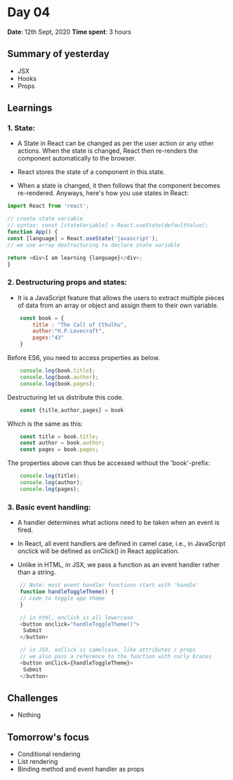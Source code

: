 # Day 04

**Date**: 12th Sept, 2020
**Time spent**: 3 hours

## Summary of yesterday

- JSX
- Hooks
- Props

## Learnings

### 1. State:

  - A State in React can be changed as per the user action or any other actions. When the state is changed, React then re-renders the component automatically to the browser.
  
  - React stores the state of a component in this.state. 
  
  - When a state is changed, it then follows that the component becomes re-rendered. Anyways, here's how you use states in React:
  
  ```js
import React from 'react';

// create state variable
// syntax: const [stateVariable] = React.useState(defaultValue);
function App() {
  const [language] = React.useState('javascript');
  // we use array destructuring to declare state variable

  return <div>I am learning {language}</div>;
}
  ```


### 2. Destructuring props and states:

- It is a JavaScript feature that allows the users to extract multiple pieces of data from an array or object and assign them to their own variable. 


```js
    const book = {  
        title : "The Call of Cthulhu",  
        author:"H.P.Lovecraft",  
        pages:"43"  
    }

```
Before ES6, you need to access properties as below.

```js
    console.log(book.title);  
    console.log(book.author);  
    console.log(book.pages); 
```

Destructuring let us distribute this code.

```js
    const {title,author,pages} = book 
```

Which is the same as this:

```js
    const title = book.title;  
    const author = book.author;  
    const pages = book.pages;  
```

The properties above can thus be accessed without the 'book'-prefix: 

```js
    console.log(title);  
    console.log(author);  
    console.log(pages);  
```
### 3. Basic event handling:

- A handler determines what actions need to be taken when an event is fired. 

- In React, all event handlers are defined in camel case, i.e., in JavaScript onclick will be defined as onClick() in React application.

- Unlike in HTML, in JSX, we pass a function as an event handler rather than a string.

```js
    // Note: most event handler functions start with 'handle'
    function handleToggleTheme() {
    // code to toggle app theme
    }

    // in html, onclick is all lowercase
    <button onclick="handleToggleTheme()">
     Submit
    </button>

    // in JSX, onClick is camelcase, like attributes / props
    // we also pass a reference to the function with curly braces
    <button onClick={handleToggleTheme}>
     Submit
    </button>
```


## Challenges

- Nothing
  
## Tomorrow's focus

- Conditional rendering
- List rendering
- Binding method and event handler as props
